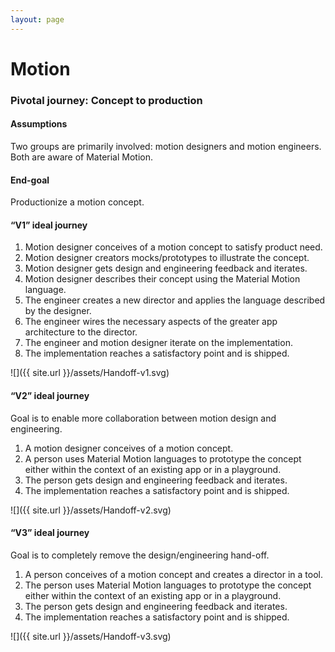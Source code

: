 ```yaml
---
layout: page
---
```


# Motion

### Pivotal journey: Concept to production

#### Assumptions

Two groups are primarily involved: motion designers and motion engineers. Both are aware of Material Motion.

#### End-goal

Productionize a motion concept.

#### “V1” ideal journey

1. Motion designer conceives of a motion concept to satisfy product need. 
2. Motion designer creators mocks/prototypes to illustrate the concept. 
3. Motion designer gets design and engineering feedback and iterates. 
4. Motion designer describes their concept using the Material Motion language. 
5. The engineer creates a new director and applies the language described by the designer. 
6. The engineer wires the necessary aspects of the greater app architecture to the director. 
7. The engineer and motion designer iterate on the implementation. 
8. The implementation reaches a satisfactory point and is shipped. 

![]({{ site.url }}/assets/Handoff-v1.svg)

#### “V2” ideal journey

Goal is to enable more collaboration between motion design and engineering.

1. A motion designer conceives of a motion concept.
2. A person uses Material Motion languages to prototype the concept either within the context of an existing app or in a playground.
3. The person gets design and engineering feedback and iterates. 
4. The implementation reaches a satisfactory point and is shipped.

![]({{ site.url }}/assets/Handoff-v2.svg)

#### “V3” ideal journey

Goal is to completely remove the design/engineering hand-off.

1. A person conceives of a motion concept and creates a director in a tool. 
2. The person uses Material Motion languages to prototype the concept either within the context of an existing app or in a playground. 
3. The person gets design and engineering feedback and iterates. 
4. The implementation reaches a satisfactory point and is shipped.

![]({{ site.url }}/assets/Handoff-v3.svg)
